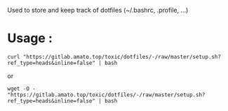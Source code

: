 Used to store and keep track of dotfiles (~/.bashrc, .profile, ...)

# Usage : 
```
curl "https://gitlab.amato.top/toxic/dotfiles/-/raw/master/setup.sh?ref_type=heads&inline=false" | bash
```
or
```
wget -O - "https://gitlab.amato.top/toxic/dotfiles/-/raw/master/setup.sh?ref_type=heads&inline=false" | bash
```
